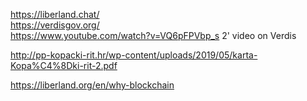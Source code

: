 
https://liberland.chat/  
https://verdisgov.org/  
https://www.youtube.com/watch?v=VQ6pFPVbp_s 2' video on Verdis

http://pp-kopacki-rit.hr/wp-content/uploads/2019/05/karta-Kopa%C4%8Dki-rit-2.pdf

https://liberland.org/en/why-blockchain  


<br>
